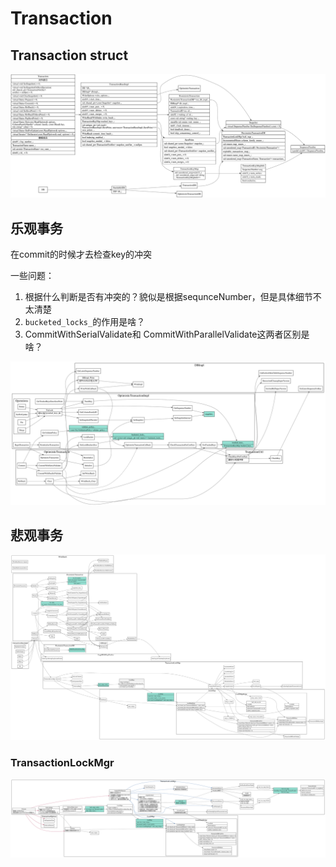 # Transaction

## Transaction struct

![transaction struct](./transaction-struct.svg)


## 乐观事务
在commit的时候才去检查key的冲突

一些问题：

1. 根据什么判断是否有冲突的？貌似是根据sequnceNumber，但是具体细节不太清楚
2. `bucketed_locks_`的作用是啥？
3. CommitWithSerialValidate和 CommitWithParallelValidate这两者区别是啥？

![optimistic transaction commit](./optimistic-transaction-commit.svg)

## 悲观事务

![pessimistic transaction](./pessimistic-transaction.svg)

### TransactionLockMgr

![transaction lock mgr](./transaction-lock-mgr.svg)
